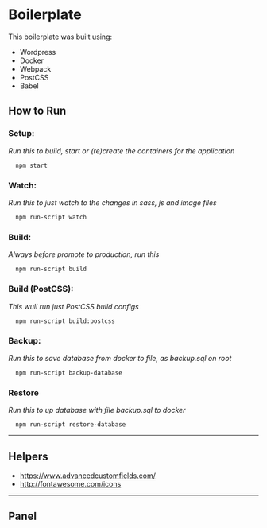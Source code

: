 # Boilerplate

This boilerplate was built using:

- Wordpress
- Docker
- Webpack
- PostCSS
- Babel

## How to Run

### Setup:

_Run this to build, start or (re)create the containers for the application_

```
  npm start
```

### Watch:

_Run this to just watch to the changes in sass, js and image files_

```
  npm run-script watch
```

### Build:

_Always before promote to production, run this_

```
  npm run-script build
```

### Build (PostCSS):

_This wull run just PostCSS build configs_

```
  npm run-script build:postcss
```

### Backup:

_Run this to save database from docker to file, as backup.sql on root_

```
  npm run-script backup-database
```

### Restore

_Run this to up database with file backup.sql to docker_

```
  npm run-script restore-database
```

---

## Helpers

- https://www.advancedcustomfields.com/
- http://fontawesome.com/icons

---

## Panel
